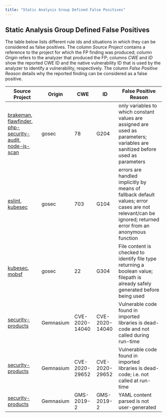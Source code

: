```yaml
---
title: "Static Analysis Group Defined False Positives"
---
```


## Static Analysis Group Defined False Positives

The table below lists different rule ids and situations in which they can be considered as false positives. The column *Source Project* contains a reference to the project for which the FP finding was produced; column *Origin* refers to the analyzer that produced the FP; columns *CWE* and *ID* show the reported CWE ID and the native vulnerability ID that is used by the analyzer to identify a vulnerability, respectively. The column *False Positive Reason* details why the reported finding can be considered as a false positive.

| Source Project | Origin  | CWE    | ID      | False Positive Reason   |
| ---------- | ------- | ------ | ------- | ----------------------- |
| [brakeman](https://gitlab.com/gitlab-org/security-products/analyzers/brakeman), [flawfinder](https://gitlab.com/gitlab-org/security-products/analyzers/flawfinder), [php-security-audit](https://gitlab.com/gitlab-org/security-products/analyzers/phpcs-security-audit),  [node-js-scan](https://gitlab.com/gitlab-org/security-products/analyzers/nodejs-scan) |  gosec  | 78     | G204   | only variables to which constant values are assigned are used as parameters; variables are sanitized before used as parameters  |
| [eslint](https://gitlab.com/gitlab-org/security-products/analyzers/phpcs-security-audit), [kubesec](https://gitlab.com/gitlab-org/security-products/analyzers/kubesec)  |  gosec  | 703     | G104   | errors are handled implicitly by means of fallback default values; error cases are not relevant/can be ignored; returned error from an anonymous function |
| [kubesec](https://gitlab.com/gitlab-org/security-products/analyzers/kubesec), [mobsf](https://gitlab.com/gitlab-org/security-products/analyzers/mobsf)  |  gosec  | 22     | G304   | File content is checked to identify file type returning a boolean value; filepath is already safely generated before being used |
| [security-products](https://gitlab.com/gitlab-org/security-products)  |  Gemnasium  | CVE-2020-14040     | CVE-2020-14040   | Vulnerable code found in imported libraries is dead-code and not called during run-time |
| [security-products](https://gitlab.com/gitlab-org/security-products)  |  Gemnasium  | CVE-2020-29652     | CVE-2020-29652   | Vulnerable code found in imported libraries is dead-code; i.e. not called at run-time |
| [security-products](https://gitlab.com/gitlab-org/security-products)  |  Gemnasium  | GMS-2019-2     | GMS-2019-2   | YAML content parsed is not user-generated |
